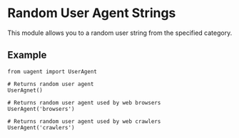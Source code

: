

Random User Agent Strings
===========

This module allows you to a random user string from the specified category.

Example
-------


    from uagent import UserAgent

    # Returns random user agent
    UserAgnet()

    # Returns random user agent used by web browsers
    UserAgent('browsers')

    # Returns random user agent used by web crawlers
    UserAgent('crawlers')


